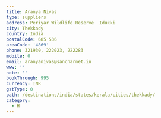 ```yaml
---
title: Aranya Nivas
type: suppliers
address: Periyar Wildlife Reserve  Idukki
city: Thekkady
country: India
postalCode: 685 536
areaCode: '4869'
phone: 321930, 222023, 222283
mobile: 0
email: aranyanivas@sancharnet.in
www: ''
note: ''
bookThrough: 995
currency: INR
gstType: 0
path: /destinations/india/states/kerala/cities/thekkady/
category:
  - H
---
```


